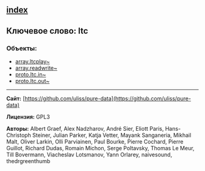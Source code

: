 [index](../index.html)
---

## Ключевое слово: ltc

### Объекты:
* [array.ltcplay~](../array.ltcplay~.html)
* [array.readwrite~](../array.readwrite~.html)
* [proto.ltc.in~](../proto.ltc.in~.html)
* [proto.ltc.out~](../proto.ltc.out~.html)

---
**Сайт:** [https://github.com/uliss/pure-data](https://github.com/uliss/pure-data)

**Лицензия:** GPL3

**Авторы:** Albert Graef, Alex Nadzharov, André Sier, Eliott Paris, Hans-Christoph Steiner, Julian Parker, Katja Vetter, Mayank Sanganeria, Mikhail Malt, Oliver Larkin, Olli Parviainen, Paul Bourke, Pierre Cochard, Pierre Guillot, Richard Dudas, Romain Michon, Serge Poltavsky, Thomas Le Meur, Till Bovermann, Viacheslav Lotsmanov, Yann Orlarey, naivesound, thedrgreenthumb
